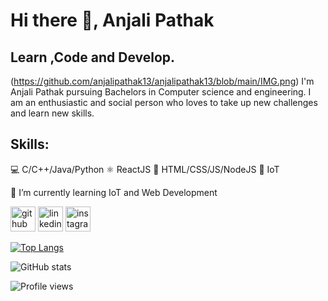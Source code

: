 # Hi there 👋, Anjali Pathak
## Learn ,Code and Develop.
(https://github.com/anjalipathak13/anjalipathak13/blob/main/IMG.png)
I'm Anjali Pathak  pursuing Bachelors in Computer science and engineering. I am an enthusiastic and social person who loves to take up new challenges and learn new skills. 

## Skills:
💻 C/C++/Java/Python
⚛  ReactJS
📃 HTML/CSS/JS/NodeJS
🔌 IoT

 🎯 I’m currently learning IoT and Web Development 


[<img src='https://cdn.jsdelivr.net/npm/simple-icons@3.0.1/icons/github.svg' alt='github' height='40'>](https://github.com/anjalipathak13)  [<img src='https://cdn.jsdelivr.net/npm/simple-icons@3.0.1/icons/linkedin.svg' alt='linkedin' height='40'>](https://www.linkedin.com/in/anjali-pathak-6065b91b7/)  [<img src='https://cdn.jsdelivr.net/npm/simple-icons@3.0.1/icons/instagram.svg' alt='instagram' height='40'>](https://www.instagram.com/13anjalipathak/)  

[![Top Langs](https://github-readme-stats.vercel.app/api/top-langs/?username=anjalipathak13)](https://github.com/anuraghazra/github-readme-stats)

![GitHub stats](https://github-readme-stats.vercel.app/api?username=anjalipathak13&show_icons=true)  

![Profile views](https://gpvc.arturio.dev/anjalipathak13)  
